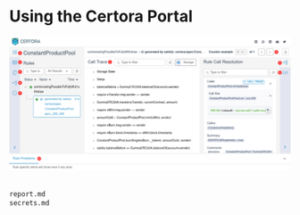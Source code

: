Using the Certora Portal
========================

![screen shot of a rule report](rule-report.png)

```{toctree}

report.md
secrets.md
```
